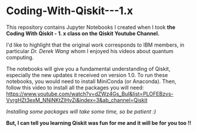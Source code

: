 # Coding-With-Qiskit---1.x
This repository contains Jupyter Notebooks I created when I took **the Coding With Qiskit - 1. x class on the Qiskit Youtube Channel.**

I'd like to highlight that the original work corresponds to IBM members, in particular *Dr. Derek Wang* whom I enjoyed his videos about quantum computing.

The notebooks will give you a fundamental understanding of Qiskit, especially the new updates it received on version 1.0.
To run these notebooks, you would need to install MiniConda (or Anaconda). 
Then, follow this video to install all the packages you will need: https://www.youtube.com/watch?v=dZWz4Gs_BuI&list=PLOFEBzvs-VvrgHZt3exM_NNiNKtZlHvZi&index=3&ab_channel=Qiskit

*Installing some packages will take some time, so be patient :)*

**But, I can tell you learning Qiskit was fun for me and it will be for you too !!**
